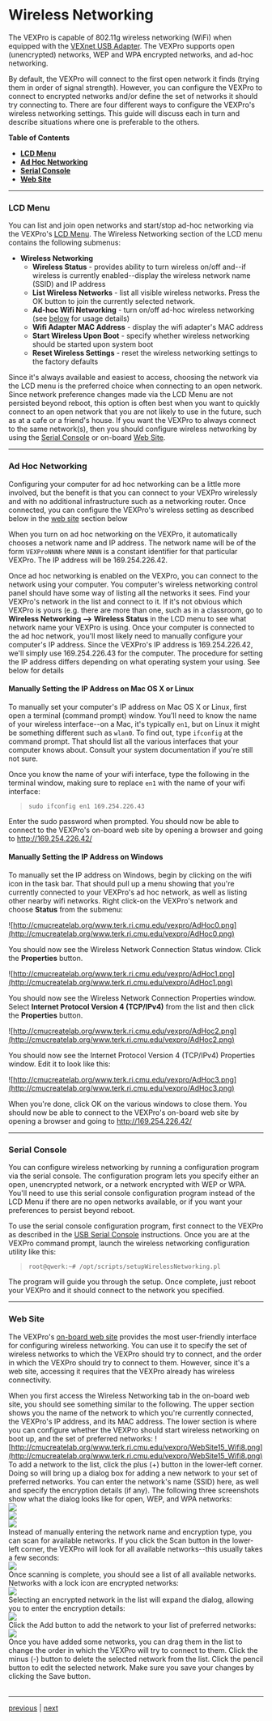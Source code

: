 # Wireless Networking #
The VEXPro is capable of 802.11g wireless networking (WiFi) when equipped with the [VEXnet USB Adapter](http://www.vexrobotics.com/276-2245.html).  The VEXPro supports open (unencrypted) networks, WEP and WPA encrypted networks, and ad-hoc networking.

By default, the VEXPro will connect to the first open network it finds (trying them in order of signal strength).  However, you can configure the VEXPro to connect to encrypted networks and/or define the set of networks it should try connecting to. There are four different ways to configure the VEXPro's wireless networking settings.  This guide will discuss each in turn and describe situations where one is preferable to the others.

**Table of Contents**
  * **[LCD Menu](WirelessNetworking#LCD_Menu.md)**
  * **[Ad Hoc Networking](WirelessNetworking#Ad_Hoc_Networking.md)**
  * **[Serial Console](WirelessNetworking#Serial_Console.md)**
  * **[Web Site](WirelessNetworking#Web_Site.md)**


---


### LCD Menu ###

You can list and join open networks and start/stop ad-hoc networking via the VEXPro's [LCD Menu](LCDMenu.md).  The Wireless Networking section of the LCD menu contains the following submenus:

  * **Wireless Networking**
    * **Wireless Status** - provides ability to turn wireless on/off and--if wireless is currently enabled--display the wireless network name (SSID) and IP address
    * **List Wireless Networks** - list all visible wireless networks.  Press the OK button to join the currently selected network.
    * **Ad-hoc Wifi Networking** - turn on/off ad-hoc wireless networking (see [below](WirelessNetworking#Ad_Hoc_Networking.md) for usage details)
    * **Wifi Adapter MAC Address** - display the wifi adapter's MAC address
    * **Start Wireless Upon Boot** - specify whether wireless networking should be started upon system boot
    * **Reset Wireless Settings** - reset the wireless networking settings to the factory defaults

Since it's always available and easiest to access, choosing the network via the LCD menu is the preferred choice when connecting to an open network.  Since network preference changes made via the LCD Menu are not persisted beyond reboot, this option is often best when you want to quickly connect to an open network that you are not likely to use in the future, such as at a cafe or a friend's house.  If you want the VEXPro to always connect to the same network(s), then you should configure wireless networking by using the [Serial Console](WirelessNetworking#Serial_Console.md) or on-board [Web Site](WirelessNetworking#Web_Site.md).


---


### Ad Hoc Networking ###

Configuring your computer for ad hoc networking can be a little more involved, but the benefit is that you can connect to your VEXPro wirelessly and with no additional infrastructure such as a networking router.  Once connected, you can configure the VEXPro's wireless setting as described below in the [web site](WirelessNetworking#Web_Site.md) section below

When you turn on ad hoc networking on the VEXPro, it automatically chooses a network name and IP address.  The network name will be of the form `VEXProNNNN` where `NNNN` is a constant identifier for that particular VEXPro.  The IP address will be 169.254.226.42.

Once ad hoc networking is enabled on the VEXPro, you can connect to the network using your computer. You computer's wireless networking control panel should have some way of listing all the networks it sees.  Find your VEXPro's network in the list and connect to it.  If it's not obvious which VEXPro is yours (e.g. there are more than one, such as in a classroom, go to **Wireless Networking --> Wireless Status** in the LCD menu to see what network name your VEXPro is using.  Once your computer is connected to the ad hoc network, you'll most likely need to manually configure your computer's IP address.  Since the VEXPro's IP address is 169.254.226.42, we'll simply use 169.254.226.43 for the computer.  The procedure for setting the IP address differs depending on what operating system your using.  See below for details

#### Manually Setting the IP Address on Mac OS X or Linux ####

To manually set your computer's IP address on Mac OS X or Linux, first open a terminal (command prompt) window.  You'll need to know the name of your wireless interface--on a Mac, it's typically `en1`, but on Linux it might be something different such as `wlan0`.  To find out, type `ifconfig` at the command prompt.  That should list all the various interfaces that your computer knows about.  Consult your system documentation if you're still not sure.

Once you know the name of your wifi interface, type the following in the terminal window, making sure to replace `en1` with the name of your wifi interface:

> `sudo ifconfig en1 169.254.226.43`

Enter the sudo password when prompted.  You should now be able to connect to the VEXPro's on-board web site by opening a browser and going to http://169.254.226.42/

#### Manually Setting the IP Address on Windows ####

To manually set the IP address on Windows, begin by clicking on the wifi icon in the task bar.  That should pull up a menu showing that you're currently connected to your VEXPro's ad hoc network, as well as listing other nearby wifi networks.  Right click-on the VEXPro's network and choose **Status** from the submenu:

![http://cmucreatelab.org/www.terk.ri.cmu.edu/vexpro/AdHoc0.png](http://cmucreatelab.org/www.terk.ri.cmu.edu/vexpro/AdHoc0.png)

You should now see the Wireless Network Connection Status window.  Click the **Properties** button.

![http://cmucreatelab.org/www.terk.ri.cmu.edu/vexpro/AdHoc1.png](http://cmucreatelab.org/www.terk.ri.cmu.edu/vexpro/AdHoc1.png)

You should now see the Wireless Network Connection Properties window.  Select **Internet Protocol Version 4 (TCP/IPv4)** from the list and then click the **Properties** button.

![http://cmucreatelab.org/www.terk.ri.cmu.edu/vexpro/AdHoc2.png](http://cmucreatelab.org/www.terk.ri.cmu.edu/vexpro/AdHoc2.png)

You should now see the Internet Protocol Version 4 (TCP/IPv4) Properties window.  Edit it to look like this:

![http://cmucreatelab.org/www.terk.ri.cmu.edu/vexpro/AdHoc3.png](http://cmucreatelab.org/www.terk.ri.cmu.edu/vexpro/AdHoc3.png)

When you're done, click OK on the various windows to close them.  You should now be able to connect to the VEXPro's on-board web site by opening a browser and going to http://169.254.226.42/


---


### Serial Console ###

You can configure wireless networking by running a configuration program via the serial console.  The configuration program lets you specify either an open, unencrypted network, or a network encrypted with WEP or WPA.  You'll need to use this serial console configuration program instead of the LCD Menu if there are no open networks available, or if you want your preferences to persist beyond reboot.

To use the serial console configuration program, first connect to the VEXPro as described in the [USB Serial Console](SerialConsole.md) instructions.  Once you are at the VEXPro command prompt, launch the wireless networking configuration utility like this:

> `root@qwerk:~# /opt/scripts/setupWirelessNetworking.pl`

The program will guide you through the setup.  Once complete, just reboot your VEXPro and it should connect to the network you specified.


---


### Web Site ###

The VEXPro's [on-board web site](WebSite.md) provides the most user-friendly interface for configuring wireless networking.  You can use it to specify the set of wireless networks to which the VEXPro should try to connect, and the order in which the VEXPro should try to connect to them.  However, since it's a web site, accessing it requires that the VEXPro already has wireless connectivity.

When you first access the Wireless Networking tab in the on-board web site, you should see something similar to the following.  The upper section shows you the name of the network to which you're currently connected, the VEXPro's IP address, and its MAC address.  The lower section is where you can configure whether the VEXPro should start wireless networking on boot up, and the set of preferred networks:
![http://cmucreatelab.org/www.terk.ri.cmu.edu/vexpro/WebSite15_Wifi8.png](http://cmucreatelab.org/www.terk.ri.cmu.edu/vexpro/WebSite15_Wifi8.png)<br>
To add a network to the list, click the plus (+) button in the lower-left corner.  Doing so will bring up a dialog box for adding a new network to your set of preferred networks.   You can enter the network's name (SSID) here, as well and specify the encryption details (if any).  The following three screenshots show what the dialog looks like for open, WEP, and WPA networks:<br>
<img src='http://cmucreatelab.org/www.terk.ri.cmu.edu/vexpro/WebSite12_Wifi5.png' /><br>
<img src='http://cmucreatelab.org/www.terk.ri.cmu.edu/vexpro/WebSite13_Wifi6.png' /><br>
<img src='http://cmucreatelab.org/www.terk.ri.cmu.edu/vexpro/WebSite14_Wifi7.png' /><br>
Instead of manually entering the network name and encryption type, you can scan for available networks.  If you click the Scan button in the lower-left corner, the VEXPro will look for all available networks--this usually takes a few seconds:<br>
<img src='http://cmucreatelab.org/www.terk.ri.cmu.edu/vexpro/WebSite09_Wifi2.png' /><br>
Once scanning is complete, you should see a list of all available networks.  Networks with a lock icon are encrypted networks:<br>
<img src='http://cmucreatelab.org/www.terk.ri.cmu.edu/vexpro/WebSite10_Wifi3.png' /><br>
Selecting an encrypted network in the list will expand the dialog, allowing you to enter the encryption details:<br>
<img src='http://cmucreatelab.org/www.terk.ri.cmu.edu/vexpro/WebSite11_Wifi4.png' /><br>
Click the Add button to add the network to your list of preferred networks:<br>
<img src='http://cmucreatelab.org/www.terk.ri.cmu.edu/vexpro/WebSite04_WirelessNetworking.png' /><br>
Once you have added some networks, you can drag them in the list to change the order in which the VEXPro will try to connect to them.  Click the minus (-) button to delete the selected network from the list.  Click the pencil button to edit the selected network.  Make sure you save your changes by clicking the Save button.<br>
<br>
<hr />

<a href='LCDMenu.md'>previous</a> | <a href='WebSite.md'>next</a>